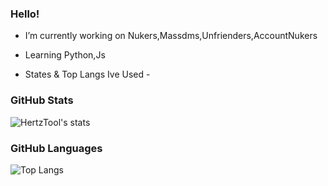 ### Hello!

-  I’m currently working on Nukers,Massdms,Unfrienders,AccountNukers
-  Learning Python,Js

- States & Top Langs Ive Used -

### GitHub Stats
![HertzTool's stats](https://github-readme-stats.vercel.app/api?username=HertzTools&count_private=true&show_icons=true&theme=radical)

### GitHub Languages
![Top Langs](https://github-readme-stats.vercel.app/api/top-langs/?username=HertzTools&show_icons=true&theme=radical)
